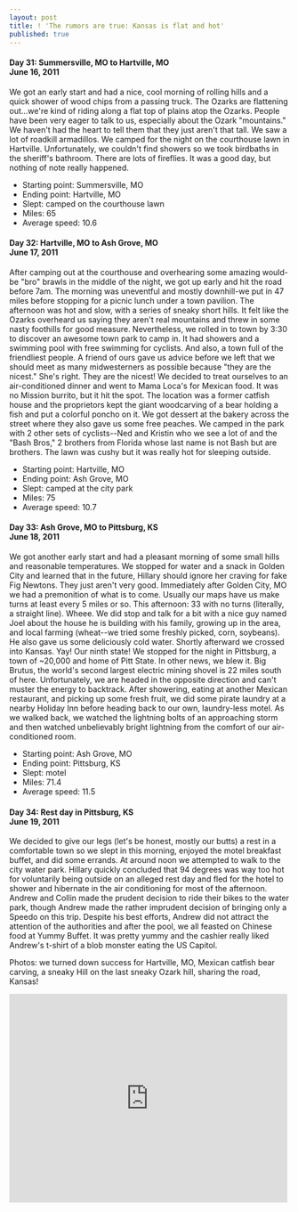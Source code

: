 ```yaml
---
layout: post
title: ! 'The rumors are true: Kansas is flat and hot'
published: true
---
```

#### Day 31: Summersville, MO to Hartville, MO<br/>June 16, 2011

We got an early start and had a nice, cool morning of rolling hills and a quick
shower of wood chips from a passing truck. The Ozarks are flattening
out...we're kind of riding along a flat top of plains atop the Ozarks. People
have been very eager to talk to us, especially about the Ozark "mountains." We
haven't had the heart to tell them that they just aren't that tall.  We saw a
lot of roadkill armadillos. We camped for the night on the courthouse lawn in
Hartville. Unfortunately, we couldn't find showers so we took birdbaths in the
sheriff's bathroom. There are lots of fireflies.  It was a good day, but
nothing of note really happened.

* Starting point: Summersville, MO
* Ending point: Hartville, MO
* Slept: camped on the courthouse lawn
* Miles: 65
* Average speed: 10.6


#### Day 32: Hartville, MO to Ash Grove, MO<br/>June 17, 2011

After camping out at the courthouse and overhearing some amazing would-be "bro"
brawls in the middle of the night, we got up early and hit the road before 7am.
The morning was uneventful and mostly downhill-we put in 47 miles before
stopping for a picnic lunch under a town pavilion.  The afternoon was hot and
slow, with a series of sneaky short hills. It felt like the Ozarks overheard us
saying they aren't real mountains and threw in some nasty foothills for good
measure. Nevertheless, we rolled in to town by 3:30 to discover an awesome town
park to camp in. It had showers and a swimming pool with free swimming for
cyclists. And also, a town full of the friendliest people. A friend of ours
gave us advice before we left that we should meet as many midwesterners as
possible because "they are the nicest." She's right. They are the nicest!  We
decided to treat ourselves to an air-conditioned dinner and went to Mama Loca's
for Mexican food. It was no Mission burrito, but it hit the spot. The location
was a former catfish house and the proprietors kept the giant woodcarving of a
bear holding a fish and put a colorful poncho on it. We got dessert at the
bakery across the street where they also gave us some free peaches. We camped
in the park with 2 other sets of cyclists--Ned and Kristin who we see a lot of
and the "Bash Bros," 2 brothers from Florida whose last name is not Bash but
are brothers. The lawn was cushy but it was really hot for sleeping outside.

* Starting point: Hartville, MO
* Ending point: Ash Grove, MO
* Slept: camped at the city park
* Miles: 75
* Average speed: 10.7


#### Day 33: Ash Grove, MO to Pittsburg, KS<br/>June 18, 2011

We got another early start and had a pleasant morning of some small hills and
reasonable temperatures. We stopped for water and a snack in Golden City and
learned that in the future, Hillary should ignore her craving for fake Fig
Newtons. They just aren't very good.  Immediately after Golden City, MO we had
a premonition of what is to come. Usually our maps have us make turns at least
every 5 miles or so. This afternoon: 33 with no turns (literally, a straight
line). Wheee. We did stop and talk for a bit with a nice guy named Joel about
the house he is building with his family, growing up in the area, and local
farming (wheat--we tried some freshly picked, corn, soybeans). He also gave us
some deliciously cold water.  Shortly afterward we crossed into Kansas. Yay!
Our ninth state! We stopped for the night in Pittsburg, a town of ~20,000 and
home of Pitt State. In other news, we blew it. Big Brutus, the world's second
largest electric mining shovel is 22 miles south of here. Unfortunately, we are
headed in the opposite direction and can't muster the energy to backtrack.
After showering, eating at another Mexican restaurant, and picking up some
fresh fruit, we did some pirate laundry at a nearby Holiday Inn before heading
back to our own, laundry-less motel. As we walked back, we watched the
lightning bolts of an approaching storm and then watched unbelievably bright
lightning from the comfort of our air-conditioned room.

* Starting point: Ash Grove, MO
* Ending point: Pittsburg, KS
* Slept: motel
* Miles: 71.4
* Average speed: 11.5


#### Day 34: Rest day in Pittsburg, KS<br/>June 19, 2011

We decided to give our legs (let's be honest, mostly our butts) a rest in a
comfortable town so we slept in this morning, enjoyed the motel breakfast
buffet, and did some errands.  At around noon we attempted to walk to the city
water park. Hillary quickly concluded that 94 degrees was way too hot for
voluntarily being outside on an alleged rest day and fled for the hotel to
shower and hibernate in the air conditioning for most of the afternoon. Andrew
and Collin made the prudent decision to ride their bikes to the water park,
though Andrew made the rather imprudent decision of bringing only a Speedo on
this trip. Despite his best efforts, Andrew did not attract the attention of
the authorities and after the pool, we all feasted on Chinese food at Yummy
Buffet. It was pretty yummy and the cashier really liked Andrew's t-shirt of a
blob monster eating the US Capitol.

Photos: we turned down success for Hartville, MO, Mexican catfish bear carving, a sneaky Hill on the last sneaky
Ozark hill, sharing the road, Kansas!

<iframe src="https://www.flickr.com/photos/123683527@N06/13944942153/in/set-72157644168466025/player/" width="500" height="375" frameborder="0" allowfullscreen webkitallowfullscreen mozallowfullscreen oallowfullscreen msallowfullscreen></iframe>
